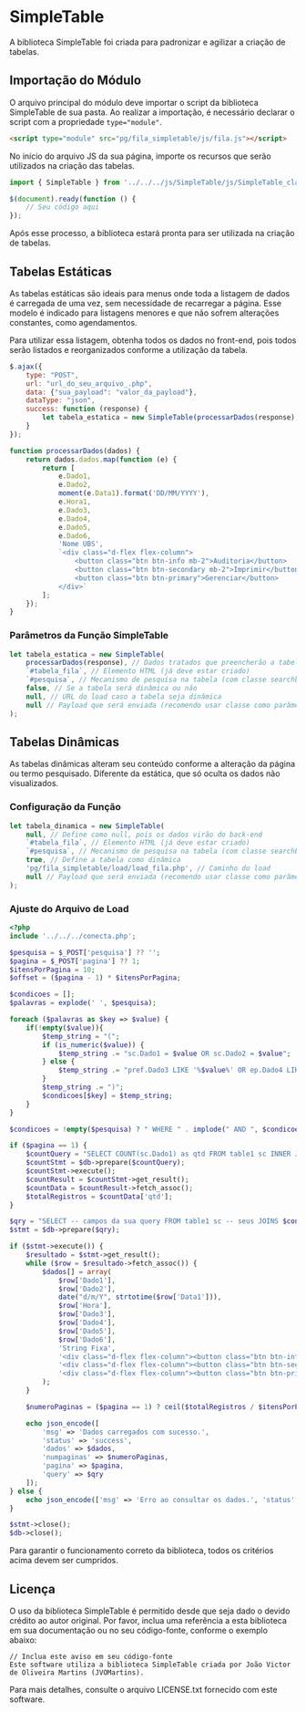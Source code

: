 # SimpleTable

A biblioteca SimpleTable foi criada para padronizar e agilizar a criação de tabelas.

## Importação do Módulo

O arquivo principal do módulo deve importar o script da biblioteca SimpleTable de sua pasta. Ao realizar a importação, é necessário declarar o script com a propriedade `type="module"`.

```html
<script type="module" src="pg/fila_simpletable/js/fila.js"></script>
```

No início do arquivo JS da sua página, importe os recursos que serão utilizados na criação das tabelas.

```javascript
import { SimpleTable } from '../../../js/SimpleTable/js/SimpleTable_class.js';

$(document).ready(function () {
    // Seu código aqui
});
```

Após esse processo, a biblioteca estará pronta para ser utilizada na criação de tabelas.

## Tabelas Estáticas

As tabelas estáticas são ideais para menus onde toda a listagem de dados é carregada de uma vez, sem necessidade de recarregar a página. Esse modelo é indicado para listagens menores e que não sofrem alterações constantes, como agendamentos.

Para utilizar essa listagem, obtenha todos os dados no front-end, pois todos serão listados e reorganizados conforme a utilização da tabela.

```javascript
$.ajax({
    type: "POST",
    url: "url_do_seu_arquivo_.php",
    data: {"sua_payload": "valor_da_payload"},
    dataType: "json",
    success: function (response) {
        let tabela_estatica = new SimpleTable(processarDados(response), `#tabela_fila`, `#pesquisa`, false, null);
    }
});

function processarDados(dados) {
    return dados.dados.map(function (e) {
        return [
            e.Dado1,
            e.Dado2,
            moment(e.Data1).format('DD/MM/YYYY'),
            e.Hora1,
            e.Dado3,
            e.Dado4,
            e.Dado5,
            e.Dado6,
            'Nome UBS',
            `<div class="d-flex flex-column">
                <button class="btn btn-info mb-2">Auditoria</button>
                <button class="btn btn-secondary mb-2">Imprimir</button>
                <button class="btn btn-primary">Gerenciar</button>
            </div>`
        ];
    });
}
```

### Parâmetros da Função SimpleTable

```javascript
let tabela_estatica = new SimpleTable(
    processarDados(response), // Dados tratados que preencherão a tabela
    `#tabela_fila`, // Elemento HTML (já deve estar criado)
    `#pesquisa`, // Mecanismo de pesquisa na tabela (com classe searchbar)
    false, // Se a tabela será dinâmica ou não
    null, // URL do load caso a tabela seja dinâmica
    null // Payload que será enviada (recomendo usar classe como parâmetro)
);
```

## Tabelas Dinâmicas

As tabelas dinâmicas alteram seu conteúdo conforme a alteração da página ou termo pesquisado. Diferente da estática, que só oculta os dados não visualizados.

### Configuração da Função

```javascript
let tabela_dinamica = new SimpleTable(
    null, // Define como null, pois os dados virão do back-end
    `#tabela_fila`, // Elemento HTML (já deve estar criado)
    `#pesquisa`, // Mecanismo de pesquisa na tabela (com classe searchbar)
    true, // Define a tabela como dinâmica
    'pg/fila_simpletable/load/load_fila.php', // Caminho do load
    null // Payload que será enviada (recomendo usar classe como parâmetro)
);
```

### Ajuste do Arquivo de Load

```php
<?php
include '../../../conecta.php';

$pesquisa = $_POST['pesquisa'] ?? '';
$pagina = $_POST['pagina'] ?? 1;
$itensPorPagina = 10;
$offset = ($pagina - 1) * $itensPorPagina;

$condicoes = [];
$palavras = explode(' ', $pesquisa);

foreach ($palavras as $key => $value) {
    if(!empty($value)){
        $temp_string = "(";
        if (is_numeric($value)) {
            $temp_string .= "sc.Dado1 = $value OR sc.Dado2 = $value";
        } else {
            $temp_string .= "pref.Dado3 LIKE '%$value%' OR ep.Dado4 LIKE '%$value%' ";
        }
        $temp_string .= ")";
        $condicoes[$key] = $temp_string;
    }
}

$condicoes = !empty($pesquisa) ? " WHERE " . implode(" AND ", $condicoes) : "";

if ($pagina == 1) {
    $countQuery = "SELECT COUNT(sc.Dado1) as qtd FROM table1 sc INNER JOIN table2 ac ON sc.Dado1 = ac.OutroDado $condicoes";
    $countStmt = $db->prepare($countQuery);
    $countStmt->execute();
    $countResult = $countStmt->get_result();
    $countData = $countResult->fetch_assoc();
    $totalRegistros = $countData['qtd'];
}

$qry = "SELECT -- campos da sua query FROM table1 sc -- seus JOINS $condicoes LIMIT $itensPorPagina OFFSET $offset";
$stmt = $db->prepare($qry);

if ($stmt->execute()) {
    $resultado = $stmt->get_result();
    while ($row = $resultado->fetch_assoc()) {
        $dados[] = array(
            $row['Dado1'],
            $row['Dado2'],
            date("d/m/Y", strtotime($row['Data1'])),
            $row['Hora'],
            $row['Dado3'],
            $row['Dado4'],
            $row['Dado5'],
            $row['Dado6'],
            'String Fixa',
            '<div class="d-flex flex-column"><button class="btn btn-info btn-sm">Auditoria</button></div>',
            '<div class="d-flex flex-column"><button class="btn btn-secondary btn-sm">Imprimir</button></div>',
            '<div class="d-flex flex-column"><button class="btn btn-primary btn-sm">Gerenciar</button></div>'
        );
    }

    $numeroPaginas = ($pagina == 1) ? ceil($totalRegistros / $itensPorPagina) : false;

    echo json_encode([
        'msg' => 'Dados carregados com sucesso.',
        'status' => 'success',
        'dados' => $dados,
        'numpaginas' => $numeroPaginas,
        'pagina' => $pagina,
        'query' => $qry
    ]);
} else {
    echo json_encode(['msg' => 'Erro ao consultar os dados.', 'status' => 'error']);
}

$stmt->close();
$db->close();
```

Para garantir o funcionamento correto da biblioteca, todos os critérios acima devem ser cumpridos.

## Licença

O uso da biblioteca SimpleTable é permitido desde que seja dado o devido crédito ao autor original. Por favor, inclua uma referência a esta biblioteca em sua documentação ou no seu código-fonte, conforme o exemplo abaixo:

```
// Inclua este aviso em seu código-fonte
Este software utiliza a biblioteca SimpleTable criada por João Victor de Oliveira Martins (JVOMartins).
```

Para mais detalhes, consulte o arquivo LICENSE.txt fornecido com este software.

